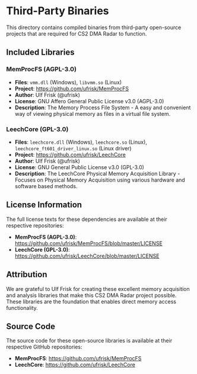 # Third-Party Binaries

This directory contains compiled binaries from third-party open-source projects that are required for CS2 DMA Radar to function.

## Included Libraries

### MemProcFS (AGPL-3.0)

- **Files**: `vmm.dll` (Windows), `libvmm.so` (Linux)
- **Project**: https://github.com/ufrisk/MemProcFS
- **Author**: Ulf Frisk (@ufrisk)
- **License**: GNU Affero General Public License v3.0 (AGPL-3.0)
- **Description**: The Memory Process File System - A easy and convenient way of viewing physical memory as files in a virtual file system.

### LeechCore (GPL-3.0)

- **Files**: `leechcore.dll` (Windows), `leechcore.so` (Linux), `leechcore_ft601_driver_linux.so` (Linux driver)
- **Project**: https://github.com/ufrisk/LeechCore
- **Author**: Ulf Frisk (@ufrisk)
- **License**: GNU General Public License v3.0 (GPL-3.0)
- **Description**: The LeechCore Physical Memory Acquisition Library - Focuses on Physical Memory Acquisition using various hardware and software based methods.

## License Information

The full license texts for these dependencies are available at their respective repositories:

- **MemProcFS (AGPL-3.0)**: https://github.com/ufrisk/MemProcFS/blob/master/LICENSE
- **LeechCore (GPL-3.0)**: https://github.com/ufrisk/LeechCore/blob/master/LICENSE

## Attribution

We are grateful to Ulf Frisk for creating these excellent memory acquisition and analysis libraries that make this CS2 DMA Radar project possible. These libraries are the foundation that enables direct memory access functionality.

## Source Code

The source code for these open-source libraries is available at their respective GitHub repositories:

- **MemProcFS**: https://github.com/ufrisk/MemProcFS
- **LeechCore**: https://github.com/ufrisk/LeechCore
